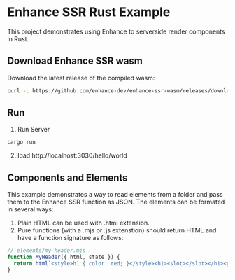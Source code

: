 # Enhance SSR Rust Example
This project demonstrates using Enhance to serverside render components in Rust. 

## Download Enhance SSR wasm
Download the latest release of the compiled wasm:
```sh
curl -L https://github.com/enhance-dev/enhance-ssr-wasm/releases/download/v0.0.3/enhance-ssr.wasm.gz | gunzip > wasm/enhance-ssr.wasm
```

## Run
1. Run Server
```sh
cargo run
```
2. load http://localhost:3030/hello/world

## Components and Elements
This example demonstrates a way to read elements from a folder and pass them to the Enhance SSR function as JSON. 
The elements can be formated in several ways:

1. Plain HTML can be used with .html extension. 
2. Pure functions (with a .mjs or .js extenstion) should return HTML and have a function signature as follows:
```javascript
// elements/my-header.mjs
function MyHeader({ html, state }) {
  return html`<style>h1 { color: red; }</style><h1><slot></slot></h1><p>Message: ${state?.store?.message || "no message"}</p>`
}
```


